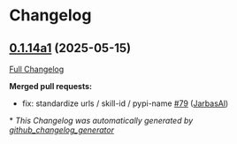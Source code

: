 # Changelog

## [0.1.14a1](https://github.com/OpenVoiceOS/ovos-skill-volume/tree/0.1.14a1) (2025-05-15)

[Full Changelog](https://github.com/OpenVoiceOS/ovos-skill-volume/compare/0.1.14...0.1.14a1)

**Merged pull requests:**

- fix: standardize urls / skill-id / pypi-name [\#79](https://github.com/OpenVoiceOS/ovos-skill-volume/pull/79) ([JarbasAl](https://github.com/JarbasAl))



\* *This Changelog was automatically generated by [github_changelog_generator](https://github.com/github-changelog-generator/github-changelog-generator)*
